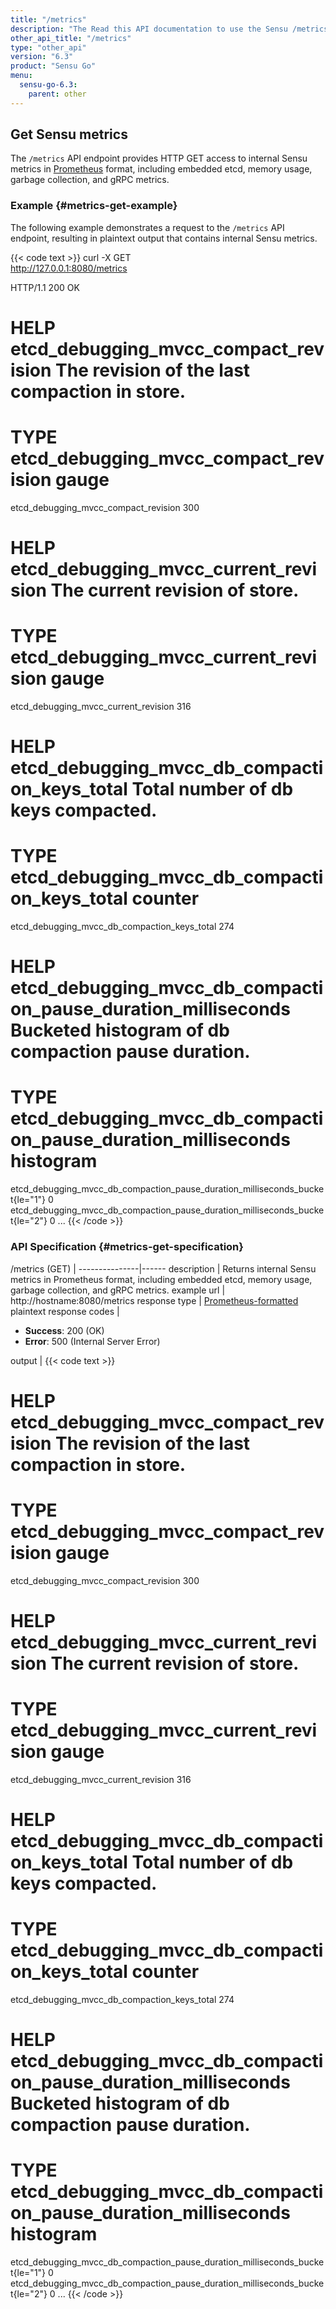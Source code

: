 ```yaml
---
title: "/metrics"
description: "The Read this API documentation to use the Sensu /metrics API endpoint, which provides HTTP access to internal Sensu metrics in Prometheus format."
other_api_title: "/metrics"
type: "other_api"
version: "6.3"
product: "Sensu Go"
menu:
  sensu-go-6.3:
    parent: other
---
```


## Get Sensu metrics

The `/metrics` API endpoint provides HTTP GET access to internal Sensu metrics in [Prometheus][1] format, including embedded etcd, memory usage, garbage collection, and gRPC metrics.

### Example {#metrics-get-example}

The following example demonstrates a request to the `/metrics` API endpoint, resulting in plaintext output that contains internal Sensu metrics.

{{< code text >}}
curl -X GET \
http://127.0.0.1:8080/metrics

HTTP/1.1 200 OK
# HELP etcd_debugging_mvcc_compact_revision The revision of the last compaction in store.
# TYPE etcd_debugging_mvcc_compact_revision gauge
etcd_debugging_mvcc_compact_revision 300
# HELP etcd_debugging_mvcc_current_revision The current revision of store.
# TYPE etcd_debugging_mvcc_current_revision gauge
etcd_debugging_mvcc_current_revision 316
# HELP etcd_debugging_mvcc_db_compaction_keys_total Total number of db keys compacted.
# TYPE etcd_debugging_mvcc_db_compaction_keys_total counter
etcd_debugging_mvcc_db_compaction_keys_total 274
# HELP etcd_debugging_mvcc_db_compaction_pause_duration_milliseconds Bucketed histogram of db compaction pause duration.
# TYPE etcd_debugging_mvcc_db_compaction_pause_duration_milliseconds histogram
etcd_debugging_mvcc_db_compaction_pause_duration_milliseconds_bucket{le="1"} 0
etcd_debugging_mvcc_db_compaction_pause_duration_milliseconds_bucket{le="2"} 0
...
{{< /code >}}

### API Specification {#metrics-get-specification}

/metrics (GET)  | 
---------------|------
description    | Returns internal Sensu metrics in Prometheus format, including embedded etcd, memory usage, garbage collection, and gRPC metrics.
example url    | http://hostname:8080/metrics
response type  | [Prometheus-formatted][1] plaintext
response codes | <ul><li>**Success**: 200 (OK)</li><li>**Error**: 500 (Internal Server Error)</li></ul>
output         | {{< code text >}}
# HELP etcd_debugging_mvcc_compact_revision The revision of the last compaction in store.
# TYPE etcd_debugging_mvcc_compact_revision gauge
etcd_debugging_mvcc_compact_revision 300
# HELP etcd_debugging_mvcc_current_revision The current revision of store.
# TYPE etcd_debugging_mvcc_current_revision gauge
etcd_debugging_mvcc_current_revision 316
# HELP etcd_debugging_mvcc_db_compaction_keys_total Total number of db keys compacted.
# TYPE etcd_debugging_mvcc_db_compaction_keys_total counter
etcd_debugging_mvcc_db_compaction_keys_total 274
# HELP etcd_debugging_mvcc_db_compaction_pause_duration_milliseconds Bucketed histogram of db compaction pause duration.
# TYPE etcd_debugging_mvcc_db_compaction_pause_duration_milliseconds histogram
etcd_debugging_mvcc_db_compaction_pause_duration_milliseconds_bucket{le="1"} 0
etcd_debugging_mvcc_db_compaction_pause_duration_milliseconds_bucket{le="2"} 0
...
{{< /code >}}

[1]: https://prometheus.io/docs/concepts/data_model/
